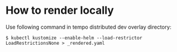 # How to render locally
Use following command in tempo distributed dev overlay directory:
```
$ kubectl kustomize --enable-helm --load-restrictor LoadRestrictionsNone > _rendered.yaml
```

